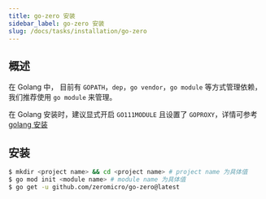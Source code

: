 ```yaml
---
title: go-zero 安装
sidebar_label: go-zero 安装
slug: /docs/tasks/installation/go-zero
---
```


## 概述

在 Golang 中， 目前有 `GOPATH`，`dep`，`go vendor`，`go module` 等方式管理依赖，我们推荐使用 `go module` 来管理。

在 Golang 安装时，建议显式开启 `GO111MODULE` 且设置了 `GOPROXY`，详情可参考 <a href="/docs/tasks" target="_blank">golang 安装</a>

## 安装

```bash
$ mkdir <project name> && cd <project name> # project name 为具体值
$ go mod init <module name> # module name 为具体值
$ go get -u github.com/zeromicro/go-zero@latest
```